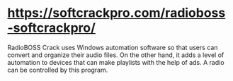 # https://softcrackpro.com/radioboss-softcrackpro/
RadioBOSS Crack uses Windows automation software so that users can convert and organize their audio files. On the other hand, it adds a level of automation to devices that can make playlists with the help of ads. A radio can be controlled by this program. 
